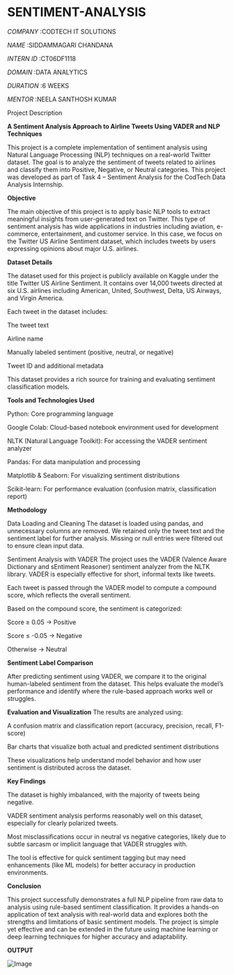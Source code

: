 # SENTIMENT-ANALYSIS

*COMPANY* :CODTECH IT SOLUTIONS

*NAME* :SIDDAMMAGARI CHANDANA

*INTERN ID* :CT06DF1118

*DOMAIN* :DATA ANALYTICS

*DURATION* :6 WEEKS

*MENTOR* :NEELA SANTHOSH KUMAR

Project Description

**A Sentiment Analysis Approach to Airline Tweets Using VADER and NLP Techniques**

This project is a complete implementation of sentiment analysis using Natural Language Processing (NLP) techniques on a real-world Twitter dataset. The goal is to analyze the sentiment of tweets related to airlines and classify them into Positive, Negative, or Neutral categories. This project was developed as part of Task 4 – Sentiment Analysis for the CodTech Data Analysis Internship.

**Objective**

The main objective of this project is to apply basic NLP tools to extract meaningful insights from user-generated text on Twitter. This type of sentiment analysis has wide applications in industries including aviation, e-commerce, entertainment, and customer service. In this case, we focus on the Twitter US Airline Sentiment dataset, which includes tweets by users expressing opinions about major U.S. airlines.

**Dataset Details**

The dataset used for this project is publicly available on Kaggle under the title Twitter US Airline Sentiment. It contains over 14,000 tweets directed at six U.S. airlines including American, United, Southwest, Delta, US Airways, and Virgin America.

Each tweet in the dataset includes:

The tweet text

Airline name

Manually labeled sentiment (positive, neutral, or negative)

Tweet ID and additional metadata

This dataset provides a rich source for training and evaluating sentiment classification models.

**Tools and Technologies Used**

Python: Core programming language

Google Colab: Cloud-based notebook environment used for development

NLTK (Natural Language Toolkit): For accessing the VADER sentiment analyzer

Pandas: For data manipulation and processing

Matplotlib & Seaborn: For visualizing sentiment distributions

Scikit-learn: For performance evaluation (confusion matrix, classification report)

**Methodology**

Data Loading and Cleaning
The dataset is loaded using pandas, and unnecessary columns are removed. We retained only the tweet text and the sentiment label for further analysis. Missing or null entries were filtered out to ensure clean input data.

Sentiment Analysis with VADER
The project uses the VADER (Valence Aware Dictionary and sEntiment Reasoner) sentiment analyzer from the NLTK library. VADER is especially effective for short, informal texts like tweets.

Each tweet is passed through the VADER model to compute a compound score, which reflects the overall sentiment.

Based on the compound score, the sentiment is categorized:

Score ≥ 0.05 → Positive

Score ≤ -0.05 → Negative

Otherwise → Neutral

**Sentiment Label Comparison**

After predicting sentiment using VADER, we compare it to the original human-labeled sentiment from the dataset. This helps evaluate the model’s performance and identify where the rule-based approach works well or struggles.

**Evaluation and Visualization**
The results are analyzed using:

A confusion matrix and classification report (accuracy, precision, recall, F1-score)

Bar charts that visualize both actual and predicted sentiment distributions

These visualizations help understand model behavior and how user sentiment is distributed across the dataset.

**Key Findings**

The dataset is highly imbalanced, with the majority of tweets being negative.

VADER sentiment analysis performs reasonably well on this dataset, especially for clearly polarized tweets.

Most misclassifications occur in neutral vs negative categories, likely due to subtle sarcasm or implicit language that VADER struggles with.

The tool is effective for quick sentiment tagging but may need enhancements (like ML models) for better accuracy in production environments.

**Conclusion**

This project successfully demonstrates a full NLP pipeline from raw data to analysis using rule-based sentiment classification. It provides a hands-on application of text analysis with real-world data and explores both the strengths and limitations of basic sentiment models. The project is simple yet effective and can be extended in the future using machine learning or deep learning techniques for higher accuracy and adaptability.

**OUTPUT**

![Image](https://github.com/user-attachments/assets/292bffeb-7288-499a-84f3-da94fddf6460)
